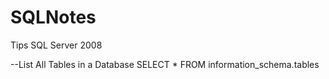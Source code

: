 # SQLNotes

Tips
SQL Server 2008

--List All Tables in a Database
SELECT * FROM information_schema.tables

